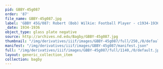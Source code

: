 ```yaml
---
pid: GBBY-45g087
order: '87'
file_name: GBBY-45g087.jpg
label: 'GBBY 45G/087: Robert (Bob) Wilkie: Football Player - c1934-1936'
_date: 1934-1936
object_type: glass plate negative
source: http://archives.nd.edu/Bagby/GBBY-45g087.jpg
thumbnail: "/img/derivatives/iiif/images/GBBY-45g087/full/250,/0/default.jpg"
manifest: "/img/derivatives/iiif/images/GBBY-45g087/manifest.json"
full: "/img/derivatives/iiif/images/GBBY-45g087/full/1140,/0/default.jpg"
layout: generic_collection_item
collection: bagby
---
```

